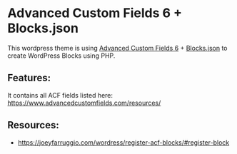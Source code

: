 # Advanced Custom Fields 6 + Blocks.json

This wordpress theme is using [Advanced Custom Fields 6](https://www.advancedcustomfields.com/resources/acf-blocks-with-block-json/) + [Blocks.json](https://developer.wordpress.org/block-editor/reference-guides/block-api/block-metadata/) to create WordPress Blocks using PHP. 

## Features: 

It contains all ACF fields listed here: https://www.advancedcustomfields.com/resources/




## Resources:
* https://joeyfarruggio.com/wordress/register-acf-blocks/#register-block